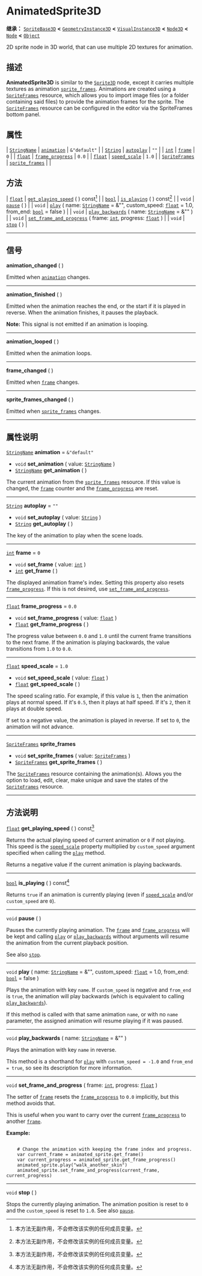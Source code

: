 <!-- ⚠ 请勿编辑本文件 ⚠ -->
<!-- 本文档使用脚本从 WeDot 引擎源码仓库生成。 -->
<!-- 生成脚本：https://github.com/WeDot-Engine/WeDot/tree/4.3/doc/tools/make_md.py； -->
<!-- 原文件：https://github.com/WeDot-Engine/WeDot/tree/4.3/doc/classes/AnimatedSprite3D.xml。 -->

<div id="_class_animatedsprite3d"></div>

# AnimatedSprite3D

**继承：** [`SpriteBase3D`](class_spritebase3d.md) **<** [`GeometryInstance3D`](class_geometryinstance3d.md) **<** [`VisualInstance3D`](class_visualinstance3d.md) **<** [`Node3D`](class_node3d.md) **<** [`Node`](class_node.md) **<** [`Object`](class_object.md)

2D sprite node in 3D world, that can use multiple 2D textures for animation.

## 描述

**AnimatedSprite3D** is similar to the [`Sprite3D`](class_sprite3d.md) node, except it carries multiple textures as animation [`sprite_frames`](#class_animatedsprite3d_property_sprite_frames). Animations are created using a [`SpriteFrames`](class_spriteframes.md) resource, which allows you to import image files (or a folder containing said files) to provide the animation frames for the sprite. The [`SpriteFrames`](class_spriteframes.md) resource can be configured in the editor via the SpriteFrames bottom panel.

## 属性

| [`StringName`](class_stringname.md)     | [`animation`](#class_animatedsprite3d_property_animation)           | ``&"default"`` |
| [`String`](class_string.md)             | [`autoplay`](#class_animatedsprite3d_property_autoplay)             | ``""``         |
| [`int`](class_int.md)                   | [`frame`](#class_animatedsprite3d_property_frame)                   | ``0``          |
| [`float`](class_float.md)               | [`frame_progress`](#class_animatedsprite3d_property_frame_progress) | ``0.0``        |
| [`float`](class_float.md)               | [`speed_scale`](#class_animatedsprite3d_property_speed_scale)       | ``1.0``        |
| [`SpriteFrames`](class_spriteframes.md) | [`sprite_frames`](#class_animatedsprite3d_property_sprite_frames)   |                |

## 方法

| [`float`](class_float.md) | [`get_playing_speed`](#class_animatedsprite3d_method_get_playing_speed) ( ) const[^const]                                                                                                   |
| [`bool`](class_bool.md)   | [`is_playing`](#class_animatedsprite3d_method_is_playing) ( ) const[^const]                                                                                                                 |
| `void`                    | [`pause`](#class_animatedsprite3d_method_pause) ( )                                                                                                                                         |
| `void`                    | [`play`](#class_animatedsprite3d_method_play) ( name: [`StringName`](class_stringname.md) = &"", custom_speed: [`float`](class_float.md) = 1.0, from_end: [`bool`](class_bool.md) = false ) |
| `void`                    | [`play_backwards`](#class_animatedsprite3d_method_play_backwards) ( name: [`StringName`](class_stringname.md) = &"" )                                                                       |
| `void`                    | [`set_frame_and_progress`](#class_animatedsprite3d_method_set_frame_and_progress) ( frame: [`int`](class_int.md), progress: [`float`](class_float.md) )                                     |
| `void`                    | [`stop`](#class_animatedsprite3d_method_stop) ( )                                                                                                                                           |

<!-- rst-class:: classref-section-separator -->

---

## 信号

<div id="_class_class_animatedsprite3d_signal_animation_changed"></div>

**animation_changed** ( ) <div id="class_animatedsprite3d_signal_animation_changed"></div>

Emitted when [`animation`](#class_animatedsprite3d_property_animation) changes.

<!-- rst-class:: classref-item-separator -->

---

<div id="_class_class_animatedsprite3d_signal_animation_finished"></div>

**animation_finished** ( ) <div id="class_animatedsprite3d_signal_animation_finished"></div>

Emitted when the animation reaches the end, or the start if it is played in reverse. When the animation finishes, it pauses the playback.

 **Note:** This signal is not emitted if an animation is looping.

<!-- rst-class:: classref-item-separator -->

---

<div id="_class_class_animatedsprite3d_signal_animation_looped"></div>

**animation_looped** ( ) <div id="class_animatedsprite3d_signal_animation_looped"></div>

Emitted when the animation loops.

<!-- rst-class:: classref-item-separator -->

---

<div id="_class_class_animatedsprite3d_signal_frame_changed"></div>

**frame_changed** ( ) <div id="class_animatedsprite3d_signal_frame_changed"></div>

Emitted when [`frame`](#class_animatedsprite3d_property_frame) changes.

<!-- rst-class:: classref-item-separator -->

---

<div id="_class_class_animatedsprite3d_signal_sprite_frames_changed"></div>

**sprite_frames_changed** ( ) <div id="class_animatedsprite3d_signal_sprite_frames_changed"></div>

Emitted when [`sprite_frames`](#class_animatedsprite3d_property_sprite_frames) changes.

<!-- rst-class:: classref-section-separator -->

---

## 属性说明

<div id="_class_animatedsprite3d_property_animation"></div>

[`StringName`](class_stringname.md) **animation** = ``&"default"`` <div id="class_animatedsprite3d_property_animation"></div>

- `void` **set_animation** ( value: [`StringName`](class_stringname.md) )
- [`StringName`](class_stringname.md) **get_animation** ( )

The current animation from the [`sprite_frames`](#class_animatedsprite3d_property_sprite_frames) resource. If this value is changed, the [`frame`](#class_animatedsprite3d_property_frame) counter and the [`frame_progress`](#class_animatedsprite3d_property_frame_progress) are reset.

<!-- rst-class:: classref-item-separator -->

---

<div id="_class_animatedsprite3d_property_autoplay"></div>

[`String`](class_string.md) **autoplay** = ``""`` <div id="class_animatedsprite3d_property_autoplay"></div>

- `void` **set_autoplay** ( value: [`String`](class_string.md) )
- [`String`](class_string.md) **get_autoplay** ( )

The key of the animation to play when the scene loads.

<!-- rst-class:: classref-item-separator -->

---

<div id="_class_animatedsprite3d_property_frame"></div>

[`int`](class_int.md) **frame** = ``0`` <div id="class_animatedsprite3d_property_frame"></div>

- `void` **set_frame** ( value: [`int`](class_int.md) )
- [`int`](class_int.md) **get_frame** ( )

The displayed animation frame's index. Setting this property also resets [`frame_progress`](#class_animatedsprite3d_property_frame_progress). If this is not desired, use [`set_frame_and_progress`](#class_animatedsprite3d_method_set_frame_and_progress).

<!-- rst-class:: classref-item-separator -->

---

<div id="_class_animatedsprite3d_property_frame_progress"></div>

[`float`](class_float.md) **frame_progress** = ``0.0`` <div id="class_animatedsprite3d_property_frame_progress"></div>

- `void` **set_frame_progress** ( value: [`float`](class_float.md) )
- [`float`](class_float.md) **get_frame_progress** ( )

The progress value between `0.0` and `1.0` until the current frame transitions to the next frame. If the animation is playing backwards, the value transitions from `1.0` to `0.0`.

<!-- rst-class:: classref-item-separator -->

---

<div id="_class_animatedsprite3d_property_speed_scale"></div>

[`float`](class_float.md) **speed_scale** = ``1.0`` <div id="class_animatedsprite3d_property_speed_scale"></div>

- `void` **set_speed_scale** ( value: [`float`](class_float.md) )
- [`float`](class_float.md) **get_speed_scale** ( )

The speed scaling ratio. For example, if this value is `1`, then the animation plays at normal speed. If it's `0.5`, then it plays at half speed. If it's `2`, then it plays at double speed.

If set to a negative value, the animation is played in reverse. If set to `0`, the animation will not advance.

<!-- rst-class:: classref-item-separator -->

---

<div id="_class_animatedsprite3d_property_sprite_frames"></div>

[`SpriteFrames`](class_spriteframes.md) **sprite_frames** <div id="class_animatedsprite3d_property_sprite_frames"></div>

- `void` **set_sprite_frames** ( value: [`SpriteFrames`](class_spriteframes.md) )
- [`SpriteFrames`](class_spriteframes.md) **get_sprite_frames** ( )

The [`SpriteFrames`](class_spriteframes.md) resource containing the animation(s). Allows you the option to load, edit, clear, make unique and save the states of the [`SpriteFrames`](class_spriteframes.md) resource.

<!-- rst-class:: classref-section-separator -->

---

## 方法说明

<div id="_class_animatedsprite3d_method_get_playing_speed"></div>

[`float`](class_float.md) **get_playing_speed** ( ) const[^const]<div id="class_animatedsprite3d_method_get_playing_speed"></div>

Returns the actual playing speed of current animation or `0` if not playing. This speed is the [`speed_scale`](#class_animatedsprite3d_property_speed_scale) property multiplied by `custom_speed` argument specified when calling the [`play`](#class_animatedsprite3d_method_play) method.

Returns a negative value if the current animation is playing backwards.

<!-- rst-class:: classref-item-separator -->

---

<div id="_class_animatedsprite3d_method_is_playing"></div>

[`bool`](class_bool.md) **is_playing** ( ) const[^const]<div id="class_animatedsprite3d_method_is_playing"></div>

Returns `true` if an animation is currently playing (even if [`speed_scale`](#class_animatedsprite3d_property_speed_scale) and/or `custom_speed` are `0`).

<!-- rst-class:: classref-item-separator -->

---

<div id="_class_animatedsprite3d_method_pause"></div>

`void` **pause** ( )<div id="class_animatedsprite3d_method_pause"></div>

Pauses the currently playing animation. The [`frame`](#class_animatedsprite3d_property_frame) and [`frame_progress`](#class_animatedsprite3d_property_frame_progress) will be kept and calling [`play`](#class_animatedsprite3d_method_play) or [`play_backwards`](#class_animatedsprite3d_method_play_backwards) without arguments will resume the animation from the current playback position.

See also [`stop`](#class_animatedsprite3d_method_stop).

<!-- rst-class:: classref-item-separator -->

---

<div id="_class_animatedsprite3d_method_play"></div>

`void` **play** ( name: [`StringName`](class_stringname.md) = &"", custom_speed: [`float`](class_float.md) = 1.0, from_end: [`bool`](class_bool.md) = false )<div id="class_animatedsprite3d_method_play"></div>

Plays the animation with key `name`. If `custom_speed` is negative and `from_end` is `true`, the animation will play backwards (which is equivalent to calling [`play_backwards`](#class_animatedsprite3d_method_play_backwards)).

If this method is called with that same animation `name`, or with no `name` parameter, the assigned animation will resume playing if it was paused.

<!-- rst-class:: classref-item-separator -->

---

<div id="_class_animatedsprite3d_method_play_backwards"></div>

`void` **play_backwards** ( name: [`StringName`](class_stringname.md) = &"" )<div id="class_animatedsprite3d_method_play_backwards"></div>

Plays the animation with key `name` in reverse.

This method is a shorthand for [`play`](#class_animatedsprite3d_method_play) with `custom_speed = -1.0` and `from_end = true`, so see its description for more information.

<!-- rst-class:: classref-item-separator -->

---

<div id="_class_animatedsprite3d_method_set_frame_and_progress"></div>

`void` **set_frame_and_progress** ( frame: [`int`](class_int.md), progress: [`float`](class_float.md) )<div id="class_animatedsprite3d_method_set_frame_and_progress"></div>

The setter of [`frame`](#class_animatedsprite3d_property_frame) resets the [`frame_progress`](#class_animatedsprite3d_property_frame_progress) to `0.0` implicitly, but this method avoids that.

This is useful when you want to carry over the current [`frame_progress`](#class_animatedsprite3d_property_frame_progress) to another [`frame`](#class_animatedsprite3d_property_frame).

 **Example:** 



```gdscript

    # Change the animation with keeping the frame index and progress.
    var current_frame = animated_sprite.get_frame()
    var current_progress = animated_sprite.get_frame_progress()
    animated_sprite.play("walk_another_skin")
    animated_sprite.set_frame_and_progress(current_frame, current_progress)
```





<!-- rst-class:: classref-item-separator -->

---

<div id="_class_animatedsprite3d_method_stop"></div>

`void` **stop** ( )<div id="class_animatedsprite3d_method_stop"></div>

Stops the currently playing animation. The animation position is reset to `0` and the `custom_speed` is reset to `1.0`. See also [`pause`](#class_animatedsprite3d_method_pause).

[^virtual]: 本方法通常需要用户覆盖才能生效。
[^const]: 本方法无副作用，不会修改该实例的任何成员变量。
[^vararg]: 本方法除了能接受在此处描述的参数外，还能够继续接受任意数量的参数。
[^constructor]: 本方法用于构造某个类型。
[^static]: 调用本方法无需实例，可直接使用类名进行调用。
[^operator]: 本方法描述的是使用本类型作为左操作数的有效运算符。
[^bitfield]: 这个值是由下列位标志构成位掩码的整数。
[^void]: 无返回值。
